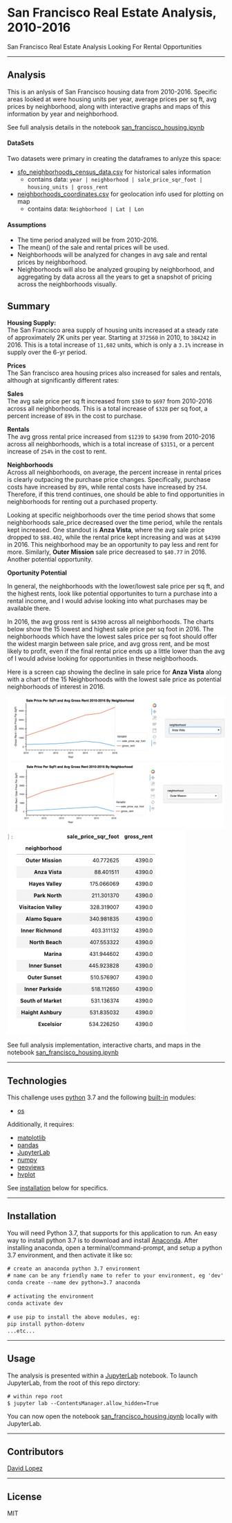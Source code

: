 # San Francisco Real Estate Analysis, 2010-2016
San Francisco Real Estate Analysis Looking For Rental Opportunities  

---

## Analysis 

This is an anlysis of San Francisco housing data from 2010-2016. Specific areas looked at were housing units per year, average prices per sq ft, avg prices by neighborhood, along with interactive graphs and maps of this information by year and neighborhood.

See full analysis details in the notebook [san_francisco_housing.ipynb](./san_francisco_housing.ipynb)  


#### DataSets  

Two datasets were primary in creating the dataframes to anlyze this space:
- [sfo_neighborhoods_census_data.csv](./Resources/sfo_neighborhoods_census_data.csv) for historical sales information
    - contains data: `year | neighborhood | sale_price_sqr_foot | housing_units | gross_rent`
- [neighborhoods_coordinates.csv](./Resources/neighborhoods_coordinates.csv) for geolocation info used for plotting on map
    - contains data: `Neighborhood | Lat | Lon`

#### Assumptions
- The time period analyzed will be from 2010-2016.
- The mean() of the sale and rental prices will be used.
- Neighborhoods will be analyzed for changes in avg sale and rental prices by neighborhood.
- Neighborhoods will also be analyzed grouping by neighborhood, and aggregating by data across all the years to get a snapshot of pricing across the neighborhoods visually.


## Summary

**Housing Supply:**  
The San Francisco area supply of housing units increased at a steady rate of approximately 2K units per year. Starting at `372560` in 2010, to `384242` in 2016. This is a total increase of `11,682` units, which is only a `3.1%` increase in supply over the 6-yr period.  

**Prices**  
The San francisco area housing prices also increased for sales and rentals, although at significantly different rates:  

**Sales**  
The avg sale price per sq ft increased from `$369` to `$697` from 2010-2016 across all neighborhoods. This is a total increase of `$328` per sq foot, a percent increase of `89%` in the cost to purchase.  

**Rentals**  
The avg gross rental price increased from `$1239` to `$4390` from 2010-2016 across all neighborhoods, which is a total increase of `$3151`, or a percent increase of `254%` in the cost to rent.  

**Neighborhoods**  
Across all neighborhoods, on average, the percent increase in rental prices is clearly outpacing the purchase price changes. Specifically, purchase costs have increased by `89%`, while rental costs have increased by `254`. Therefore, if this trend continues, one should be able to find opportunities in neighborhoods for renting out a purchased property.

Looking at specific neighborhoods over the time period shows that some neighborhoods sale_price decreased over the time period, while the rentals kept increased. One standout is **Anza Vista**, where the avg sale price dropped to `$88.402`, while the rental price kept increasing and was at `$4390` in 2016. This neighborhood may be an opportunity to pay less and rent for more.  Similarly, **Outer Mission** sale price decreased to `$40.77` in 2016. Another potential opportunity.  

**Oportunity Potential**  

In general, the neighborhoods with the lower/lowest sale price per sq ft, and the highest rents, look like potential opportunites to turn a purchase into a rental income, and I would advise looking into what purchases may be available there.  

In 2016, the avg gross rent is `$4390` across all neighborhoods. The charts below show the 15 lowest and highest sale price per sq foot in 2016. The neighborhoods which have the lowest sales price per sq foot should offer the widest margin between sale price, and avg gross rent, and be most likely to profit, even if the final rental price ends up a little lower than the avg of I would advise looking for opportunities in these neighborhoods.  

Here is a screen cap showing the decline in sale price for **Anza Vista** along with a chart of the 15 Neighborhoods with the lowest sale price as potential neighborhoods of interest in 2016.  

![Anza Vista Price Drop](./Resources/anza_vista_price_drop.png)
![Outer Mission Price Drop](./Resources/outer_mission_price_drop.png)
![Lowest 15 Sale Price Per Sq Ft 2016](./Resources/lowest_sale_price_per_sq_foot_2016_per_avg_rent.png)






See full analysis implementation, interactive charts, and maps in the notebook [san_francisco_housing.ipynb](./san_francisco_housing.ipynb)  

---

## Technologies

This challenge uses [python](https://www.python.org/) 3.7 and the following [built-in](https://docs.python.org/3/py-modindex.html) modules:
- [os](https://docs.python.org/3/library/os.html#module-os)

Additionally, it requires:
- [matplotlib](https://matplotlib.org/)
- [pandas](https://pandas.pydata.org/)
- [JupyterLab](https://jupyterlab.readthedocs.io/en/stable/)
- [numpy](https://numpy.org/)
- [geoviews](https://geoviews.org/)
- [hvplot](https://hvplot.holoviz.org/)


See [installation](#installation) below for specifics.

---

## Installation

You will need Python 3.7, that supports for this application to run. An easy way to install python 3.7 is to download and install [Anaconda](https://www.anaconda.com/products/individual). After installing anaconda, open a terminal/command-prompt, and setup a python 3.7 environment, and then activate it like so:

```
# create an anaconda python 3.7 environment
# name can be any friendly name to refer to your environment, eg 'dev'
conda create --name dev python=3.7 anaconda

# activating the environment
conda activate dev

# use pip to install the above modules, eg:
pip install python-dotenv
...etc...
```


---

## Usage

The analysis is presented within a [JupyterLab](https://jupyterlab.readthedocs.io/en/stable/) notebook. To launch JupyterLab, from the root of this repo dirctory:

```
# within repo root 
$ jupyter lab --ContentsManager.allow_hidden=True
```
You can now open the notebook [san_francisco_housing.ipynb](./san_francisco_housing.ipynb) locally with JupyterLab.

---

## Contributors

[David Lopez](https://github.com/sububer)

---

## License

MIT